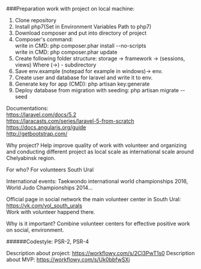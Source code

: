 ###Preparation work with project on local machine:
1. Clone repository
2. Install php7(Set in Environment Variables Path to php7) 
3. Download composer and put into directory of project
4. Composer's command:<br />
write in CMD: php composer.phar install --no-scripts<br />
write in CMD: php composer.phar update
5. Create following folder structure: storage -> framework -> (sessions, views)
Where (->) - subdirectory
6. Save env.example (notepad for example in windows)-> env.
7. Create user and database for laravel and write it to env.
8. Generate key for app (CMD): php artisan key:generate
9. Deploy database from migration with seeding: php artisan migrate --seed

Documentations:<br />
https://laravel.com/docs/5.2<br />https://laracasts.com/series/laravel-5-from-scratch<br />
https://docs.angularjs.org/guide<br />
http://getbootstrap.com/<br />

Why project?
Help improve quality of work with volunteer and organizing and conducting different project as local scale as international scale around Chelyabinsk region.

For who?
For volunteers South Ural

International events:
Taekwondo international world championships 2016, World Judo Championships 2014...

Official page in social network the main volunteer center in South Ural: https://vk.com/vol_south_urals<br />
Work with volunteer happend there.

Why is it important?
Сombine volunteer centers for effective positive work on social, environment.

######Codestyle: PSR-2, PSR-4

Description about project: https://workflowy.com/s/2Cl3PwT1s0
Description about MVP: https://workflowy.com/s/Uk0bbfwSXi
